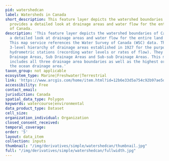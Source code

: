 ```yaml
---
pid: watershedcan
label: Watersheds in Canada
short_description: This feature layer depicts the watershed boundaries of Canada and
  provides a detailed look at drainage areas and water flow for the entire land mass
  of Canada.
description: 'This feature layer depicts the watershed boundaries of Canada and provides
  a detailed look at drainage areas and water flow for the entire land mass of Canada.
  This map service references the Water Survey of Canada (WSC) data. The WSC has a
  3-level hierarchy of drainage areas established in 1927 for the purpose of managing
  hydrometric stations (recording water levels or rates of flow). They are: Major
  Drainage Areas, Sub Drainage Areas and Sub-sub Drainage Areas. This map service
  includes all three drainage area boundaries as well as the highest order boundary,
  the ocean drainage area.'
taxon_group: not applicable
ecosystem_type: Marine|Freshwater|Terrestrial
link: 'https://www.arcgis.com/home/item.html?id=12b6e33d5a754c92b97ae5d0fed6940a '
accessibility: Free
contact_email: 
jurisdiction: Canada
spatial_data_type: Polygon
keywords: watercourse|environmental
data_product_type: Dataset
cell_size: 
organization_individual: Organization
closed_consent_received: 
temporal_coverage: 
order: '5'
layout: data_item
collection: inputs
thumbnail: "/img/derivatives/simple/watershedcan/thumbnail.jpg"
full: "/img/derivatives/simple/watershedcan/fullwidth.jpg"
---
```

